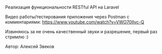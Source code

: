 Реализация функциональности RESTful API на Laravel

Видео работы/тестирования приложения через Postman с комментариями:
https://www.youtube.com/watch?v=VWO70IIvc-Q

Извиняюсь за не очень качественный звуки и разрешение, первый раз стримлю :)
 
Автор: Алексей Звеков
